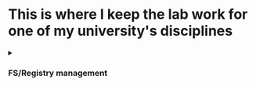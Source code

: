 # This is where I keep the lab work for one of my university's disciplines 
<details>
<summary><h3>FS/Registry management</h3></summary>
<h4> Implement a console application in the programming language
Python, which will support FS and registry management operations. </h4>
<h5> FS management operations: </h5>
  ⎯ creating a file; <br>
  ⎯ deleting a file; <br>
  ⎯ writing to a file; <br>
  ⎯ reading from a file; <br>
  ⎯ copying a file from one directory to another; <br>
  ⎯ renaming a file. <br>
<h5> Registry management operations: </h5>
  ⎯ creating a key; <br>
  ⎯ deletion of a key; <br>
  ⎯ writing a value to a key
</details>
